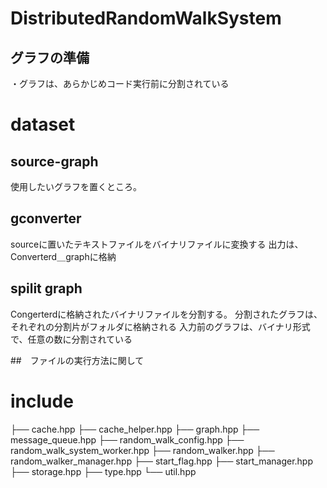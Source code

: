 # DistributedRandomWalkSystem
## グラフの準備
・グラフは、あらかじめコード実行前に分割されている

# dataset
## source-graph
使用したいグラフを置くところ。

## gconverter
sourceに置いたテキストファイルをバイナリファイルに変換する
出力は、Converterd＿graphに格納

## spilit graph 
Congerterdに格納されたバイナリファイルを分割する。
分割されたグラフは、それぞれの分割片がフォルダに格納される
入力前のグラフは、バイナリ形式で、任意の数に分割されている


##　ファイルの実行方法に関して


# include 
├── cache.hpp
├── cache_helper.hpp
├── graph.hpp
├── message_queue.hpp
├── random_walk_config.hpp
├── random_walk_system_worker.hpp
├── random_walker.hpp
├── random_walker_manager.hpp
├── start_flag.hpp
├── start_manager.hpp
├── storage.hpp
├── type.hpp
└── util.hpp


